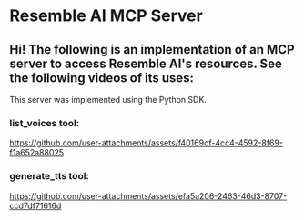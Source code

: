 # Resemble AI MCP Server 

## Hi! The following is an implementation of an MCP server to access Resemble AI's resources. See the following videos of its uses:
This server was implemented using the Python SDK.

### **list_voices tool:**
https://github.com/user-attachments/assets/f40169df-4cc4-4592-8f69-f1a652a88025

### **generate_tts tool:**
https://github.com/user-attachments/assets/efa5a206-2463-46d3-8707-ccd7df71616d


